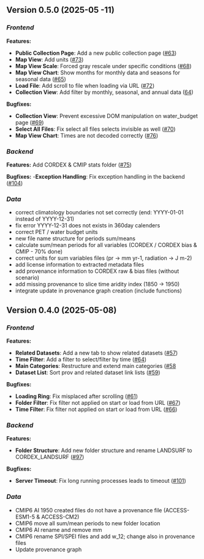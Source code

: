 ## Version 0.5.0 (2025-05 -11)

### _Frontend_

**Features:**

- **Public Collection Page**: Add a new public collection page ([#63](https://github.com/TIPPECC/tippecc.github.io/issues/63))
- **Map View**: Add units ([#73](https://github.com/TIPPECC/tippecc.github.io/issues/73))
- **Map View Scale**: Forced gray rescale under specific conditions ([#68](https://github.com/TIPPECC/tippecc.github.io/issues/68))
- **Map View Chart**: Show months for monthly data and seasons for seasonal data ([#65](https://github.com/TIPPECC/tippecc.github.io/issues/65))
- **Load File**: Add scroll to file when loading via URL ([#72]([https://gi](https://github.com/TIPPECC/tippecc.github.io/issues/72)))
- **Collection View**: Add filter by monthly, seasonal, and annual data ([64]([https://gi](https://github.com/TIPPECC/tippecc.github.io/issues/64)))

**Bugfixes:**
- **Collection View**: Prevent excessive DOM manipulation on water_budget page ([#69](https://github.com/TIPPECC/tippecc.github.io/issues/69))
- **Select All Files**: Fix select all files selects invisible as well ([#70](https://github.com/TIPPECC/tippecc.github.io/issues/70))
- **Map View Chart**: Times are not decoded correctly ([#76](https://github.com/TIPPECC/tippecc.github.io/issues/76))

### _Backend_
**Features:**
Add CORDEX & CMIP stats folder ([#75](https://github.com/TIPPECC/tippecc.github.io/issues/75))

**Bugfixes:**
-**Exception Handling**: Fix exception handling in the backend ([#104](https://github.com/geofranzi/geoportal/issues/101))

### _Data_
- correct climatology boundaries not set correctly (end: YYYY-01-01 instead of YYYY-12-31)
- fix error YYYY-12-31 does not exists in 360day calenders
- correct PET / water budget units
- new file name structure for periods sum/means
- calculate sum/mean periods for all variables (CORDEX / CORDEX bias & CMIP - 70% done)
- correct units for sum variables files (pr -> mm yr-1, radiation -> J m-2)
- add license information to extracted metadata files
- add provenance information to CORDEX raw & bias files (without scenario)
- add missing provenance to slice time aridity index (1850 -> 1950)
- integrate update in provenance graph creation (include functions)

## Version 0.4.0 (2025-05-08)

### _Frontend_

**Features:**

- **Related Datasets**: Add a new tab to show related datasets ([#57](https://github.com/TIPPECC/tippecc.github.io/issues/57))
- **Time Filter**: Add a filter to select/filter by time ([#64](https://github.com/TIPPECC/tippecc.github.io/issues/64))
- **Main Categories**: Restructure and extend main categories ([#58](<(https://github.com/TIPPECC/tippecc.github.io/issues/58)>)
- **Dataset List**: Sort prov and related dataset link lists ([#59](<(https://github.com/TIPPECC/tippecc.github.io/issues/59)>))

**Bugfixes:**

- **Loading Ring**: Fix misplaced after scrolling ([#61](https://github.com/TIPPECC/tippecc.github.io/issues/61))
- **Folder Filter**: Fix filter not applied on start or load from URL ([#67](https://github.com/TIPPECC/tippecc.github.io/issues/67))
- **Time Filter**: Fix filter not applied on start or load from URL ([#66](https://github.com/TIPPECC/tippecc.github.io/issues/66))

### _Backend_

**Features:**

- **Folder Structure**: Add new folder structure and rename LANDSURF to CORDEX_LANDSURF ([#97](https://github.com/geofranzi/geoportal/issues/97))

**Bugfixes:**

- **Server Timeout**: Fix long running processes leads to timeout ([#101](https://github.com/geofranzi/geoportal/issues/101))

### _Data_

- CMIP6 AI 1950 created files do not have a provenance file (ACCESS-ESM1-5 & ACCESS-CM2)
- CMIP6 move all sum/mean periods to new folder location
- CMIP6 AI rename and remove mm
- CMIP6 rename SPI/SPEI files and add w_12; change also in provenance files
- Update provenance graph
